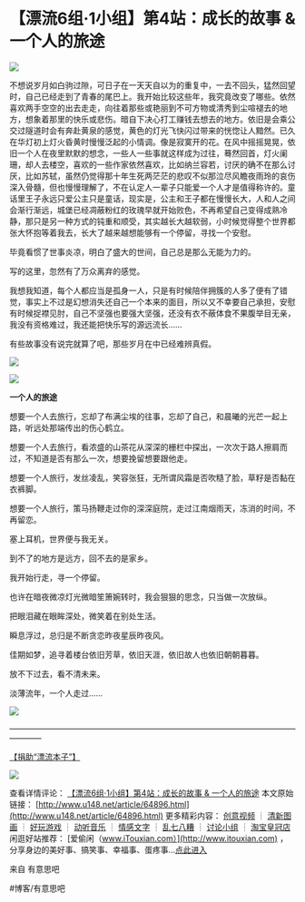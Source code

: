 # 【漂流6组·1小组】第4站：成长的故事 & 一个人的旅途
 
![](assets/image_2.jpeg)
 

不想说岁月如白驹过隙，可日子在一天天自以为的重复中，一去不回头，猛然回望时，自己已经走到了青春的尾巴上。我开始比较这些年，我究竟改变了哪些。依然喜欢两手空空的出去走走，向往着那些或艳丽到不可方物或清秀到尘喧褪去的地方，想象着那里的快乐或悲伤。暗自下决心打工赚钱去想去的地方。依旧是会乘公交过隧道时会有奔赴黄泉的感觉，黄色的灯光飞快闪过带来的恍惚让人黯然。已久在华灯初上灯火昏黄时慢慢泛起的小情调。像是寂寞开的花。在风中摇摇晃晃，依旧一个人在夜里默默的想念，一些人一些事就这样成为过往，蓦然回首，灯火阑珊，却人去楼空，喜欢的一些作家依然喜欢，比如纳兰容若，讨厌的确不在那么讨厌，比如苏轼，虽然仍觉得那十年生死两茫茫的悲叹不似那泣尽风瞻夜雨玲的哀伤深入骨髓，但也慢慢理解了，不在认定人一辈子只能爱一个人才是值得称许的。童话里王子永远只爱公主只是童话，现实是，公主和王子都在慢慢长大，人和人之间会渐行渐远，城堡已经凋蔽粉红的玫瑰早就开始败色，不再希望自己变得成熟冷静，那只是另一种方式的钝重和顺受，其实越长大越软弱，小时候觉得整个世界都张大怀抱等着我去，长大了越来越想能够有一个停留，寻找一个安慰。

毕竟看惯了世事炎凉，明白了盛大的世间，自己总是那么无能为力的。

写的这里，忽然有了万众离弃的感觉。

我想我知道，每个人都应当是孤身一人，只是有时候陪伴拥簇的人多了便有了错觉，事实上不过是幻想消失还自己一个本来的面目，所以又不幸要自己承担，安慰有时候捉襟见肘，自己不坚强也要强大坚强，还没有衣不蔽体食不果腹举目无亲，我没有资格难过，我还能把快乐写的源远流长……

有些故事没有说完就算了吧，那些岁月在中已经难辨真假。

 
![](assets/image_1.jpeg)
 

 
![](assets/image_3.jpeg)
 

**一个人的旅途**

想要一个人去旅行，忘却了布满尘埃的往事，忘却了自己，和晨曦的光芒一起上路，听远处那端传出的伤心鹤立。

想要一个人去旅行，看浓盛的山茶花从深深的栅栏中探出，一次次于路人擦肩而过，不知道是否有那么一次，想要挽留想要跟他走。

想要一个人旅行，发丝凌乱，笑容张狂，无所谓风霜是否吹糙了脸，草籽是否黏在衣裤脚。

想要一个人旅行，策马扬鞭走过你的深深庭院，走过江南烟雨天，冻消的时间，不再留恋。

塞上耳机，世界便与我无关。

到不了的地方是远方，回不去的是家乡。

我开始行走，寻一个停留。

也许在暗夜微凉灯光微暗笙箫婉转时，我会狠狠的思念，只当做一次放纵。

把眼泪藏在眼眸深处，微笑着在别处生活。

瞬息浮过，总归是不断贪恋昨夜星辰昨夜风。

佳期如梦，追寻着楼台依旧芳草，依旧天涯，依旧故人也依旧朝朝暮暮。

放不下过去，看不清未来。

淡薄流年，一个人走过……
 
![](assets/image_5.jpeg)
 

————————————————————————————————————————

[【捐助“漂流本子”】](http://www.u148.net/article/59713.html)

 
![](assets/image_4.jpeg)
 

查看详情评论： [【漂流6组·1小组】第4站：成长的故事 & 一个人的旅途](http://www.u148.net/article/64896.html)
本文原始链接： [http://www.u148.net/article/64896.html](http://www.u148.net/article/64896.html)
更多精彩内容： [创意视频](http://www.u148.net/video.html) ┊ [清新图画](http://www.u148.net/image.html) ┊ [好玩游戏](http://www.u148.net/game.html) ┊ [动听音乐](http://www.u148.net/audio.html) ┊ [情感文字](http://www.u148.net/text.html) ┊ [乱七八糟](http://www.u148.net/mix.html) ┊ [讨论小组](http://www.u148.net/group/) ┊ [淘宝皇冠店](http://dianpu.tao123.com/?pid=mm_26142575_0_0&amp;eventid=102167)
闲逛好站推荐： [爱偷闲（www.iTouxian.com）](http://www.itouxian.com) ，分享身边的美好事、搞笑事、幸福事、蛋疼事…[点此进入](http://www.itouxian.com)

来自 有意思吧

#博客/有意思吧